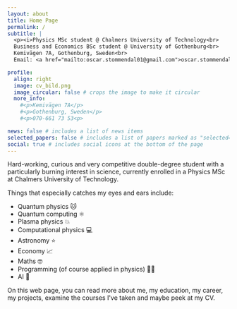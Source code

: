 ```yaml
---
layout: about
title: Home Page
permalink: /
subtitle: |
  <p><i>Physics MSc student @ Chalmers University of Technology<br>
  Business and Economics BSc student @ University of Gothenburg<br>
  Kemivägen 7A, Gothenburg, Sweden<br>
  Email: <a href="mailto:oscar.stommendal01@gmail.com">oscar.stommendal01@gmail.com</a></i></p>

profile:
  align: right
  image: cv_bild.png
  image_circular: false # crops the image to make it circular
  more_info:
    #<p>Kemivägen 7A</p>
    #<p>Gothenburg, Sweden</p>
    #<p>070-661 73 53<p>

news: false # includes a list of news items
selected_papers: false # includes a list of papers marked as "selected={true}"
social: true # includes social icons at the bottom of the page
---
```


Hard-working, curious and very competitive double-degree student with a particularly burning interest in science, currently enrolled in a Physics MSc at Chalmers University of Technology.

Things that especially catches my eyes and ears include:

- Quantum physics :cat:
- Quantum computing :atom_symbol:
- Plasma physics :boom:
- Computational physics :computer:
- Astronomy :star:
- Economy :chart_with_upwards_trend:
- Maths :nerd_face:
- Programming (of course applied in physics) :technologist:
- AI :robot:

On this web page, you can read more about me, my education, my career, my projects, examine the courses I've taken and maybe peek at my CV.
